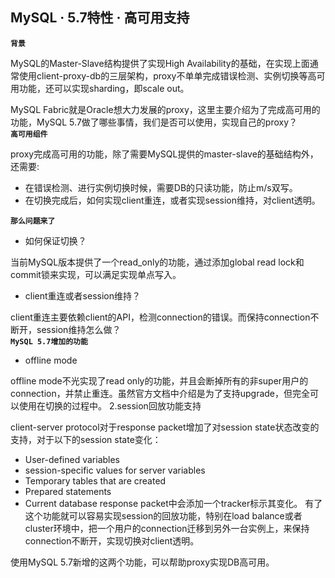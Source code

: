 ## MySQL · 5.7特性 · 高可用支持

 **`背景`**   


MySQL的Master-Slave结构提供了实现High Availability的基础，在实现上面通常使用client-proxy-db的三层架构，proxy不单单完成错误检测、实例切换等高可用功能，还可以实现sharding，即scale out。  


MySQL Fabric就是Oracle想大力发展的proxy，这里主要介绍为了完成高可用的功能，MySQL 5.7做了哪些事情，我们是否可以使用，实现自己的proxy？   **`高可用组件`**   


proxy完成高可用的功能，除了需要MySQL提供的master-slave的基础结构外，还需要:  


* 在错误检测、进行实例切换时候，需要DB的只读功能，防止m/s双写。
* 在切换完成后，如何实现client重连，或者实现session维持，对client透明。

 **`那么问题来了`**   


* 如何保证切换？



当前MySQL版本提供了一个read_only的功能，通过添加global read lock和commit锁来实现，可以满足实现单点写入。  

* client重连或者session维持？



client重连主要依赖client的API，检测connection的错误。而保持connection不断开，session维持怎么做？   **`MySQL 5.7增加的功能`**   


* offline mode



offline mode不光实现了read only的功能，并且会断掉所有的非super用户的connection，并禁止重连。虽然官方文档中介绍是为了支持upgrade，但完全可以使用在切换的过程中。
2.session回放功能支持  


client-server protocol对于response packet增加了对session state状态改变的支持，对于以下的session state变化：  

* User-defined variables
* session-specific values for server variables
* Temporary tables that are created
* Prepared statements
* Current database
response packet中会添加一个tracker标示其变化。 有了这个功能就可以容易实现session的回放功能，特别在load balance或者cluster环境中，把一个用户的connection迁移到另外一台实例上，来保持connection不断开，实现切换对client透明。



使用MySQL 5.7新增的这两个功能，可以帮助proxy实现DB高可用。  

